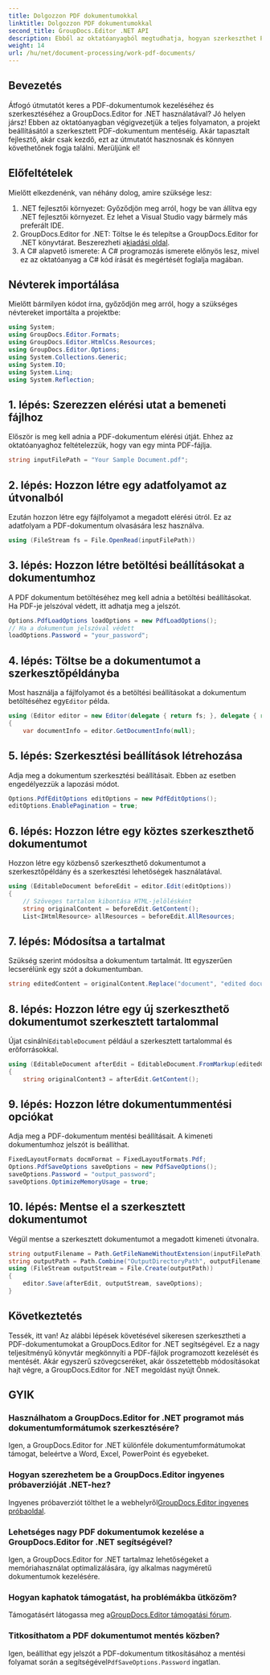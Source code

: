 ```yaml
---
title: Dolgozzon PDF dokumentumokkal
linktitle: Dolgozzon PDF dokumentumokkal
second_title: GroupDocs.Editor .NET API
description: Ebből az oktatóanyagból megtudhatja, hogyan szerkeszthet PDF-dokumentumokat a GroupDocs.Editor for .NET használatával. Módosítsa a tartalmat, kezelje a nagy fájlokat, és biztonságosan mentse el szerkesztéseit.
weight: 14
url: /hu/net/document-processing/work-pdf-documents/
---
```

## Bevezetés
Átfogó útmutatót keres a PDF-dokumentumok kezeléséhez és szerkesztéséhez a GroupDocs.Editor for .NET használatával? Jó helyen jársz! Ebben az oktatóanyagban végigvezetjük a teljes folyamaton, a projekt beállításától a szerkesztett PDF-dokumentum mentéséig. Akár tapasztalt fejlesztő, akár csak kezdő, ezt az útmutatót hasznosnak és könnyen követhetőnek fogja találni. Merüljünk el!
## Előfeltételek
Mielőtt elkezdenénk, van néhány dolog, amire szüksége lesz:
1. .NET fejlesztői környezet: Győződjön meg arról, hogy be van állítva egy .NET fejlesztői környezet. Ez lehet a Visual Studio vagy bármely más preferált IDE.
2. GroupDocs.Editor for .NET: Töltse le és telepítse a GroupDocs.Editor for .NET könyvtárat. Beszerezheti a[kiadási oldal](https://releases.groupdocs.com/editor/net/).
3. A C# alapvető ismerete: A C# programozás ismerete előnyös lesz, mivel ez az oktatóanyag a C# kód írását és megértését foglalja magában.
## Névterek importálása
Mielőtt bármilyen kódot írna, győződjön meg arról, hogy a szükséges névtereket importálta a projektbe:
```csharp
using System;
using GroupDocs.Editor.Formats;
using GroupDocs.Editor.HtmlCss.Resources;
using GroupDocs.Editor.Options;
using System.Collections.Generic;
using System.IO;
using System.Linq;
using System.Reflection;
```
## 1. lépés: Szerezzen elérési utat a bemeneti fájlhoz
Először is meg kell adnia a PDF-dokumentum elérési útját. Ehhez az oktatóanyaghoz feltételezzük, hogy van egy minta PDF-fájlja.
```csharp
string inputFilePath = "Your Sample Document.pdf";
```
## 2. lépés: Hozzon létre egy adatfolyamot az útvonalból
Ezután hozzon létre egy fájlfolyamot a megadott elérési útról. Ez az adatfolyam a PDF-dokumentum olvasására lesz használva.
```csharp
using (FileStream fs = File.OpenRead(inputFilePath))
```
## 3. lépés: Hozzon létre betöltési beállításokat a dokumentumhoz
A PDF dokumentum betöltéséhez meg kell adnia a betöltési beállításokat. Ha PDF-je jelszóval védett, itt adhatja meg a jelszót.
```csharp
Options.PdfLoadOptions loadOptions = new PdfLoadOptions();
// Ha a dokumentum jelszóval védett
loadOptions.Password = "your_password";
```
## 4. lépés: Töltse be a dokumentumot a szerkesztőpéldányba
Most használja a fájlfolyamot és a betöltési beállításokat a dokumentum betöltéséhez egy`Editor` példa.
```csharp
using (Editor editor = new Editor(delegate { return fs; }, delegate { return loadOptions; }))
{
    var documentInfo = editor.GetDocumentInfo(null);
```
## 5. lépés: Szerkesztési beállítások létrehozása
Adja meg a dokumentum szerkesztési beállításait. Ebben az esetben engedélyezzük a lapozási módot.
```csharp
Options.PdfEditOptions editOptions = new PdfEditOptions();
editOptions.EnablePagination = true;
```
## 6. lépés: Hozzon létre egy köztes szerkeszthető dokumentumot
Hozzon létre egy közbenső szerkeszthető dokumentumot a szerkesztőpéldány és a szerkesztési lehetőségek használatával.
```csharp
using (EditableDocument beforeEdit = editor.Edit(editOptions))
{
    // Szöveges tartalom kibontása HTML-jelölésként
    string originalContent = beforeEdit.GetContent();
    List<IHtmlResource> allResources = beforeEdit.AllResources;
```
## 7. lépés: Módosítsa a tartalmat
Szükség szerint módosítsa a dokumentum tartalmát. Itt egyszerűen lecserélünk egy szót a dokumentumban.
```csharp
string editedContent = originalContent.Replace("document", "edited document");
```
## 8. lépés: Hozzon létre egy új szerkeszthető dokumentumot szerkesztett tartalommal
 Újat csinálni`EditableDocument` például a szerkesztett tartalommal és erőforrásokkal.
```csharp
using (EditableDocument afterEdit = EditableDocument.FromMarkup(editedContent, allResources))
{
    string originalContent3 = afterEdit.GetContent();
```
## 9. lépés: Hozzon létre dokumentummentési opciókat
Adja meg a PDF-dokumentum mentési beállításait. A kimeneti dokumentumhoz jelszót is beállíthat.
```csharp
FixedLayoutFormats docmFormat = FixedLayoutFormats.Pdf;
Options.PdfSaveOptions saveOptions = new PdfSaveOptions();
saveOptions.Password = "output_password";
saveOptions.OptimizeMemoryUsage = true;
```
## 10. lépés: Mentse el a szerkesztett dokumentumot
Végül mentse a szerkesztett dokumentumot a megadott kimeneti útvonalra.
```csharp
string outputFilename = Path.GetFileNameWithoutExtension(inputFilePath) + "." + docmFormat.Extension;
string outputPath = Path.Combine("OutputDirectoryPath", outputFilename);
using (FileStream outputStream = File.Create(outputPath))
{
    editor.Save(afterEdit, outputStream, saveOptions);
}
```

## Következtetés
Tessék, itt van! Az alábbi lépések követésével sikeresen szerkesztheti a PDF-dokumentumokat a GroupDocs.Editor for .NET segítségével. Ez a nagy teljesítményű könyvtár megkönnyíti a PDF-fájlok programozott kezelését és mentését. Akár egyszerű szövegcseréket, akár összetettebb módosításokat hajt végre, a GroupDocs.Editor for .NET megoldást nyújt Önnek.
## GYIK
### Használhatom a GroupDocs.Editor for .NET programot más dokumentumformátumok szerkesztésére?
Igen, a GroupDocs.Editor for .NET különféle dokumentumformátumokat támogat, beleértve a Word, Excel, PowerPoint és egyebeket.
### Hogyan szerezhetem be a GroupDocs.Editor ingyenes próbaverzióját .NET-hez?
 Ingyenes próbaverziót tölthet le a webhelyről[GroupDocs.Editor ingyenes próbaoldal](https://releases.groupdocs.com/).
### Lehetséges nagy PDF dokumentumok kezelése a GroupDocs.Editor for .NET segítségével?
Igen, a GroupDocs.Editor for .NET tartalmaz lehetőségeket a memóriahasználat optimalizálására, így alkalmas nagyméretű dokumentumok kezelésére.
### Hogyan kaphatok támogatást, ha problémákba ütközöm?
 Támogatásért látogassa meg a[GroupDocs.Editor támogatási fórum](https://forum.groupdocs.com/c/editor/20).
### Titkosíthatom a PDF dokumentumot mentés közben?
Igen, beállíthat egy jelszót a PDF-dokumentum titkosításához a mentési folyamat során a segítségével`PdfSaveOptions.Password` ingatlan.
